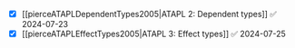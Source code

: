 - [x] [[pierceATAPLDependentTypes2005|ATAPL 2: Dependent types]] ✅ 2024-07-23
- [x] [[pierceATAPLEffectTypes2005|ATAPL 3: Effect types]] ✅ 2024-07-25